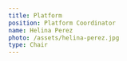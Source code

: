 ```yaml
---
title: Platform
position: Platform Coordinator
name: Helina Perez
photo: /assets/helina-perez.jpg
type: Chair
---
```



